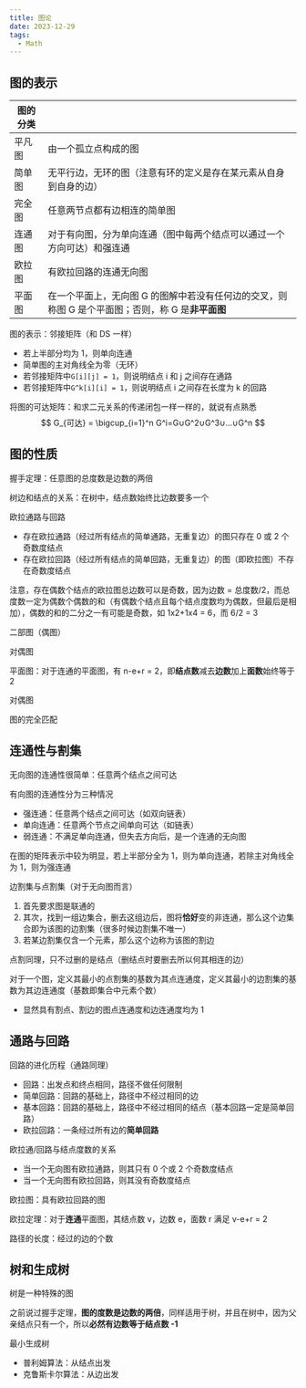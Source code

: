 ```yaml
---
title: 图论
date: 2023-12-29
tags:
  - Math
---
```


## 图的表示

| 图的分类 |                                                              |
| -------- | ------------------------------------------------------------ |
| 平凡图   | 由一个孤立点构成的图                                         |
| 简单图   | 无平行边，无环的图（注意有环的定义是存在某元素从自身到自身的边） |
| 完全图   | 任意两节点都有边相连的简单图                                 |
| 连通图   | 对于有向图，分为单向连通（图中每两个结点可以通过一个方向可达）和强连通 |
| 欧拉图   | 有欧拉回路的连通无向图                                       |
| 平面图   | 在一个平面上，无向图 G 的图解中若没有任何边的交叉，则称图 G 是个平面图；否则，称 G 是**非平面图** |

图的表示：邻接矩阵（和 DS 一样）

- 若上半部分均为 1，则单向连通
- 简单图的主对角线全为零（无环）
- 若邻接矩阵中`G[i][j] = 1`，则说明结点 i 和 j 之间存在通路
- 若邻接矩阵中`G^k[i][i] = 1`，则说明结点 i 之间存在长度为 k 的回路

将图的可达矩阵：和求二元关系的传递闭包一样一样的，就说有点熟悉
$$
G_{可达} = \bigcup_{i=1}^n G^i=G∪G^2∪G^3∪...∪G^n
$$

## 图的性质

握手定理：任意图的总度数是边数的两倍

树边和结点的关系：在树中，结点数始终比边数要多一个

欧拉通路与回路

- 存在欧拉通路（经过所有结点的简单通路，无重复边）的图只存在 0 或 2 个奇数度结点
- 存在欧拉回路（经过所有结点的简单回路，无重复边）的图（即欧拉图）不存在奇数度结点

注意，存在偶数个结点的欧拉图总边数可以是奇数，因为边数 = 总度数/2，而总度数一定为偶数个偶数的和（有偶数个结点且每个结点度数均为偶数，但最后是相加），偶数的和的二分之一有可能是奇数，如 1x2+1x4 = 6，而 6/2 = 3

二部图（偶图）

对偶图

平面图：对于连通的平面图，有 n-e+r = 2，即**结点数**减去**边数**加上**面数**始终等于 2

对偶图

图的完全匹配

## 连通性与割集

无向图的连通性很简单：任意两个结点之间可达

有向图的连通性分为三种情况

- 强连通：任意两个结点之间可达（如双向链表）
- 单向连通：任意两个节点之间单向可达（如链表）
- 弱连通：不满足单向连通，但失去方向后，是一个连通的无向图

在图的矩阵表示中较为明显，若上半部分全为 1，则为单向连通，若除主对角线全为 1，则为强连通

边割集与点割集（对于无向图而言）

1. 首先要求图是联通的
2. 其次，找到一组边集合，删去这组边后，图将**恰好**变的非连通，那么这个边集合即为该图的边割集（很多时候边割集不唯一）
3. 若某边割集仅含一个元素，那么这个边称为该图的割边

点割同理，只不过删的是结点（删结点时要删去所以何其相连的边）

对于一个图，定义其最小的点割集的基数为其点连通度，定义其最小的边割集的基数为其边连通度（基数即集合中元素个数）

- 显然具有割点、割边的图点连通度和边连通度均为 1

## 通路与回路

回路的进化历程（通路同理）

- 回路：出发点和终点相同，路径不做任何限制
- 简单回路：回路的基础上，路径中不经过相同的边
- 基本回路：回路的基础上，路径中不经过相同的结点（基本回路一定是简单回路）
- 欧拉回路：一条经过所有边的**简单回路**

欧拉通/回路与结点度数的关系

- 当一个无向图有欧拉通路，则其只有 0 个或 2 个奇数度结点
- 当一个无向图有欧拉回路，则其没有奇数度结点

欧拉图：具有欧拉回路的图

欧拉定理：对于**连通**平面图，其结点数 v，边数 e，面数 r 满足 v-e+r = 2

路径的长度：经过的边的个数

## 树和生成树

树是一种特殊的图

之前说过握手定理，**图的度数是边数的两倍**，同样适用于树，并且在树中，因为父亲结点只有一个，所以**必然有边数等于结点数 -1**

最小生成树

- 普利姆算法：从结点出发
- 克鲁斯卡尔算法：从边出发
